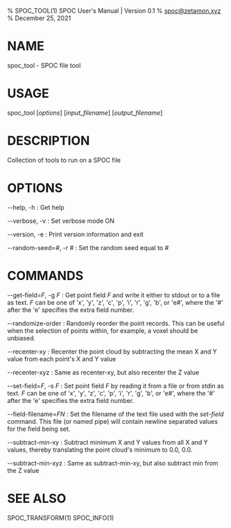 % SPOC\_TOOL(1) SPOC User's Manual | Version 0.1
% spoc@zetamon.xyz
% December 25, 2021

# NAME

spoc\_tool - SPOC file tool

# USAGE

spoc\_tool [*options*] [*input_filename*] [*output_filename*]

# DESCRIPTION

Collection of tools to run on a SPOC file

# OPTIONS

\-\-help, -h
:   Get help

\-\-verbose, -v
:   Set verbose mode ON

\-\-version, -e
:   Print version information and exit

\-\-random-seed=*#*, -r *#*
:   Set the random seed equal to *#*

# COMMANDS

\-\-get-field=*F*, -g *F*
:   Get point field *F* and write it either to stdout or to a file as
    text. *F* can be one of 'x', 'y', 'z', 'c', 'p', 'i', 'r', 'g', 'b', or
    'e#', where the '#' after the 'e' specifies the extra field number.

\-\-randomize-order
:   Randomly reorder the point records. This can be useful when the
    selection of points within, for example, a voxel should be unbiased.

\-\-recenter-xy
:   Recenter the point cloud by subtracting the mean X and Y value from
    each point's X and Y value

\-\-recenter-xyz
:   Same as recenter-xy, but also recenter the Z value

\-\-set-field=*F*, -s *F*
:   Set point field *F* by reading it from a file or from stdin as text.
    *F* can be one of 'x', 'y', 'z', 'c', 'p', 'i', 'r', 'g', 'b', or 'e#',
    where the '#' after the 'e' specifies the extra field number.

\-\-field-filename=*FN*
:   Set the filename of the text file used with the *set-field* command.
    This file (or named pipe) will contain newline separated values for
    the field being set.

\-\-subtract-min-xy
:   Subtract minimum X and Y values from all X and Y values, thereby
    translating the point cloud's minimum to 0.0, 0.0.

\-\-subtract-min-xyz
:   Same as subtract-min-xy, but also subtract min from the Z value

# SEE ALSO

SPOC\_TRANSFORM(1)
SPOC\_INFO(1)

